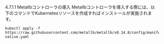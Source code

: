 4.7.1.1	Metallbコントローラの導入
Metallbコントローラを導入する際には、以下のコマンドでKubernetesリソースを作成すればインストールが実施されます。

```
kubectl apply -f https://raw.githubusercontent.com/metallb/metallb/v0.14.8/config/manifests/metallb-native.yaml
```
